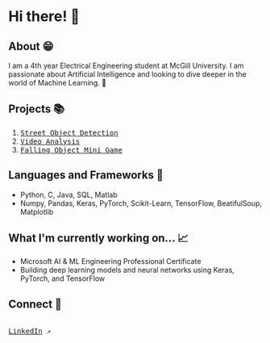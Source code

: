 # Hi there! 👋

## About 😁
I am a 4th year Electrical Engineering student at McGill University. I am passionate about Artificial Intelligence and looking to dive deeper in the world of Machine Learning. 🚀

## Projects 📚
1. [<kbd>Street Object Detection</kbd>](https://github.com/redabaki/Object-Detection)
2. [<kbd>Video Analysis</kbd>](https://github.com/redabaki/Video-Analysis)
3. [<kbd>Falling Object Mini Game</kbd>](https://github.com/redabaki/Falling-Object)

## Languages and Frameworks 👾 
- Python, C, Java, SQL, Matlab
- Numpy, Pandas, Keras, PyTorch, Scikit-Learn, TensorFlow, BeatifulSoup, Matplotlib

## What I'm currently working on... 📈
- Microsoft AI & ML Engineering Professional Certificate
- Building deep learning models and neural networks using Keras, PyTorch, and TensorFlow

## Connect 📧
<kbd> <br> [LinkedIn](https://www.linkedin.com/in/reda-abdel-baki-a450ab218/) ↗️ <br> </kbd>

<!--
**redabaki/redabaki** is a ✨ _special_ ✨ repository because its `README.md` (this file) appears on your GitHub profile.

Here are some ideas to get you started:

- 🔭 I’m currently working on ...
- 🌱 I’m currently learning ...
- 👯 I’m looking to collaborate on ...
- 🤔 I’m looking for help with ...
- 💬 Ask me about ...
- 📫 How to reach me: ...
- 😄 Pronouns: ...
- ⚡ Fun fact: ...
-->
